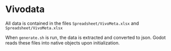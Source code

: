 # Vivodata

All data is contained in the files ```Spreadsheet/VivoMeta.xlsx``` and ```Spreadsheet/VivoMeta.xlsx```

When ```generate.sh``` is run, the data is extracted and converted to json. Godot reads these files into native objects upon initialization.
